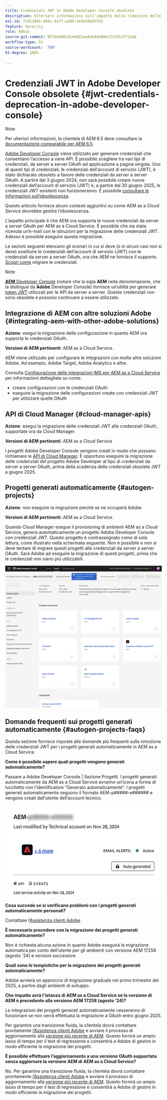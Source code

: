 ```yaml
---
title: Credenziali JWT in Adobe Developer Console obsolete
description: Ulteriori informazioni sull’impatto della rimozione delle credenziali JWT in Adobe Developer Console su AEM.
exl-id: 7c811081-484c-41f7-a289-4e9a10a837b3
feature: Security
role: Admin
source-git-commit: 957dedd81d14e921aa8a64de80ef21fd11f713ab
workflow-type: ht
source-wordcount: '768'
ht-degree: 100%

---
```


# Credenziali JWT in Adobe Developer Console obsolete {#jwt-credentials-deprecation-in-adobe-developer-console}

>[!NOTE]
>
>Per ulteriori informazioni, la clientela di AEM 6.5 deve consultare la [documentazione comparabile per AEM 6.5](https://experienceleague.adobe.com/it/docs/experience-manager-65/content/security/jwt-credentials-deprecation-in-adobe-developer-console).

[Adobe Developer Console](https://developer.adobe.com/console) viene utilizzato per generare credenziali che consentano l’accesso a varie API. È possibile scegliere tra vari tipi di credenziali, da server a server OAuth ad applicazione a pagina singola. Uno di questi tipi di credenziali, le credenziali dell’account di servizio (JWT), è stato dichiarato obsoleto a favore delle credenziali da server a server OAuth. A partire dal 3 giugno 2024, non sarà possibile creare nuove credenziali dell’account di servizio (JWT) e, a partire dal 30 giugno 2025, le credenziali JWT esistenti non funzioneranno. È possibile [consultare le informazioni sull’obsolescenza](https://developer.adobe.com/developer-console/docs/guides/authentication/ServerToServerAuthentication/migration/).

Questo articolo fornisce alcuni contesti aggiuntivi su come AEM as a Cloud Service dovrebbe gestire l’obsolescenza.

L’aspetto principale è che AEM ora supporta le nuove credenziali da server a server OAuth per AEM as a Cloud Service. È possibile che sia stata ricevuta un’e-mail con le istruzioni per la migrazione delle credenziali JWT. Adesso è possibile eseguire questa migrazione.

Le sezioni seguenti elencano gli scenari in cui si deve (o in alcuni casi non si deve) sostituire le credenziali dell’account di servizio (JWT) con le credenziali da server a server OAuth, ora che AEM ne fornisce il supporto. [Scopri come](https://developer.adobe.com/developer-console/docs/guides/authentication/ServerToServerAuthentication/migration/#migration-overview) migrare le credenziali.

>[!NOTE]
>
>[**AEM** Developer Console](/help/implementing/developing/introduction/development-guidelines.md#crxde-lite-and-developer-console) (notare che la sigla **AEM** nella denominazione, che la distingue da **Adobe** Developer Console) fornisce un’utilità per generare [token JWT](/help/implementing/developing/introduction/generating-access-tokens-for-server-side-apis.md) utilizzati per le API da server a server. Queste credenziali non sono obsolete e possono continuare a essere utilizzate.

## Integrazione di AEM con altre soluzioni Adobe {#integrating-aem-with-other-adobe-solutions}

**Azione**: esegui la migrazione della configurazione in quanto AEM ora supporta le credenziali OAuth.

**Versioni di AEM pertinenti**: AEM as a Cloud Service.

AEM viene utilizzato per configurare le integrazioni con molte altre soluzioni Adobe. Ad esempio, Adobe Target, Adobe Analytics e altre.

Consulta [Configurazione delle integrazioni IMS per AEM as a Cloud Service](/help/security/setting-up-ims-integrations-for-aem-as-a-cloud-service.md) per informazioni dettagliate su come:

* creare configurazioni con le credenziali OAuth
* eseguire la migrazione delle configurazioni create con credenziali JWT per utilizzare quelle OAuth

## API di Cloud Manager {#cloud-manager-apis}

**Azione**: esegui la migrazione delle credenziali JWT alle credenziali OAuth, supportate ora da Cloud Manager.

**Versioni di AEM pertinenti**: AEM as a Cloud Service

I progetti Adobe Developer Console vengono creati in modo che possano richiamare le [API di Cloud Manager](https://developer.adobe.com/experience-cloud/cloud-manager/guides/getting-started/create-api-integration/). È opportuno eseguire la migrazione delle credenziali del progetto Adobe Developer al tipo di credenziali da server a server OAuth, prima della scadenza delle credenziali obsolete JWT a giugno 2025.

## Progetti generati automaticamente {#autogen-projects}

**Azione**: non eseguire la migrazione perché se ne occuperà Adobe.

**Versioni di AEM pertinenti**: AEM as a Cloud Service.

Quando Cloud Manager esegue il provisioning di ambienti AEM as a Cloud Service, genera automaticamente un progetto Adobe Developer Console con credenziali JWT. Questo progetto è contrassegnato come di sola lettura, come illustrato nella schermata seguente. Non è possibile e non si deve tentare di migrare questi progetti alle credenziali da server a server OAuth. Sarà Adobe ad eseguire la migrazione di questi progetti, prima che le credenziali non siano più utilizzabili.

![Progetti generati automaticamente](/help/security/assets/jwt-deprecation-autogen-projects.png)

## Domande frequenti sui progetti generati automaticamente {#autogen-projects-faqs}

Questa sezione fornisce risposte alle domande più frequenti sulla rimozione delle credenziali JWT per i progetti generati automaticamente in AEM as a Cloud Service.

**Come è possibile sapere quali progetti vengono generati automaticamente?**

Passare a Adobe Developer Console | Sezione Progetti.  I progetti generati automaticamente da AEM as a Cloud Service avranno un’icona a forma di lucchetto con l’identificatore “Generato automaticamente”.  I progetti generati automaticamente seguono il formato AEM-p#####-e###### e vengono creati dall’utente dell’account tecnico.

![Progetti generati automaticamente](/help/security/assets/jwt-alert.png)

**Cosa succede se si verificano problemi con i progetti generati automaticamente personali?**

Contattare l’[Assistenza clienti Adobe](https://helpx.adobe.com/it/enterprise/using/support-for-experience-cloud.html).

**È necessario procedere con la migrazione dei progetti generati automaticamente?**

Non è richiesta alcuna azione in quanto Adobe eseguirà la migrazione automatica per conto dell’utente per gli ambienti con versione AEM 17258 (agosto ’24) e versioni successive.

**Quali sono le tempistiche per la migrazione dei progetti generati automaticamente?**

Adobe avvierà un approccio di migrazione graduale nel primo trimestre del 2025, a partire dagli ambienti di sviluppo.

**Che impatto avrà l’istanza di AEM as a Cloud Service se la versione di AEM è precedente alla versione AEM 17258 (agosto ’24)?**

Le integrazioni dei progetti generati automaticamente cesseranno di funzionare se non verrà effettuata la migrazione a OAuth entro giugno 2025.

Per garantire una transizione fluida, la clientela dovrà contattare prontamente [l’Assistenza clienti Adobe](https://helpx.adobe.com/it/enterprise/using/support-for-experience-cloud.html) e avviare il processo di aggiornamento alla [versione più recente di AEM](https://experienceleague.adobe.com/it/docs/experience-manager-cloud-service/content/release-notes/maintenance/latest). Questo fornirà un ampio lasso di tempo per il test di regressione e consentirà a Adobe di gestire in modo efficiente la migrazione dei progetti.

**È possibile effettuare l’aggiornamento a una versione OAuth supportata senza aggiornare la versione AEM di AEM as a Cloud Service?**

No. Per garantire una transizione fluida, la clientela dovrà contattare prontamente [l’Assistenza clienti Adobe](https://helpx.adobe.com/it/enterprise/using/support-for-experience-cloud.html) e avviare il processo di aggiornamento alla [versione più recente di AEM](https://experienceleague.adobe.com/it/docs/experience-manager-cloud-service/content/release-notes/maintenance/latest). Questo fornirà un ampio lasso di tempo per il test di regressione e consentirà a Adobe di gestire in modo efficiente la migrazione dei progetti.
